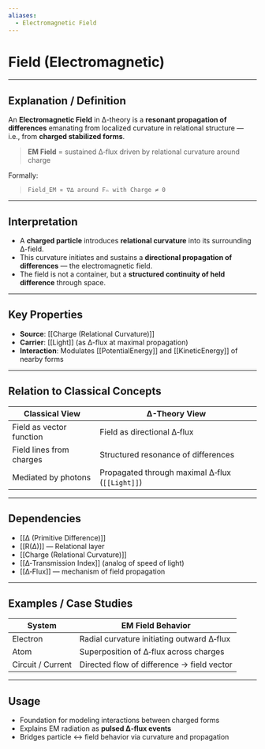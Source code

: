 ```yaml
---
aliases:
  - Electromagnetic Field
---
```



# Field (Electromagnetic)

---

## Explanation / Definition

An **Electromagnetic Field** in ∆-theory is a **resonant propagation of differences** emanating from localized curvature in relational structure — i.e., from **charged stabilized forms**.

> **EM Field** = sustained ∆‑flux driven by relational curvature around charge

Formally:

> `Field_EM ∝ ∇∆ around Fₙ with Charge ≠ 0`

---

## Interpretation

* A **charged particle** introduces **relational curvature** into its surrounding ∆-field.
* This curvature initiates and sustains a **directional propagation of differences** — the electromagnetic field.
* The field is not a container, but a **structured continuity of held difference** through space.

---

## Key Properties

* **Source**: [[Charge (Relational Curvature)]]
* **Carrier**: [[Light]] (as ∆-flux at maximal propagation)
* **Interaction**: Modulates [[PotentialEnergy]] and [[KineticEnergy]] of nearby forms

---

## Relation to Classical Concepts

| Classical View           | ∆-Theory View                                   |
| ------------------------ | ----------------------------------------------- |
| Field as vector function | Field as directional ∆‑flux                     |
| Field lines from charges | Structured resonance of differences             |
| Mediated by photons      | Propagated through maximal ∆‑flux (`[[Light]]`) |

---

## Dependencies

* [[∆ (Primitive Difference)]]
* [[R(∆)]] — Relational layer
* [[Charge (Relational Curvature)]]
* [[∆‑Transmission Index]] (analog of speed of light)
* [[∆‑Flux]] — mechanism of field propagation

---

## Examples / Case Studies

| System            | EM Field Behavior                          |
| ----------------- | ------------------------------------------ |
| Electron          | Radial curvature initiating outward ∆‑flux |
| Atom              | Superposition of ∆‑flux across charges     |
| Circuit / Current | Directed flow of difference → field vector |

---

## Usage

* Foundation for modeling interactions between charged forms
* Explains EM radiation as **pulsed ∆‑flux events**
* Bridges particle ↔ field behavior via curvature and propagation
